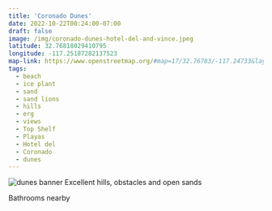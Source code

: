 ```yaml
---
title: 'Coronado Dunes'
date: 2022-10-22T00:24:00-07:00
draft: false
image: /img/coronado-dunes-hotel-del-and-vince.jpeg
latitude: 32.76818029410795
longitude: -117.25187282137523
map-link: https://www.openstreetmap.org/#map=17/32.76783/-117.24733&layers=N
tags:
  - beach
  - ice plant
  - sand
  - sand lions
  - hills
  - erg
  - views
  - Top Shelf
  - Playas
  - Hotel del
  - Coronado
  - dunes
---
```

![dunes banner](/img/coronado-dunes-feet_855_228.png)
Excellent hills, obstacles and open sands

Bathrooms nearby
